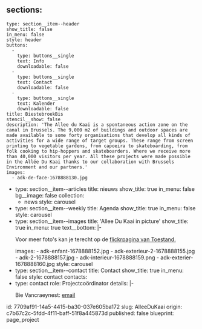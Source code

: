 sections:
  -
    type: section__item--header
    show_title: false
    in_menu: false
    style: header
    buttons:
      -
        type: buttons__single
        text: Info
        downloadable: false
      -
        type: buttons__single
        text: Contact
        downloadable: false
      -
        type: buttons__single
        text: Kalender
        downloadable: false
    title: BiestebroekBis
    stencil__show: false
    description: 'The Allee du Kaai is a spontaneous action zone on the canal in Brussels. The 9,000 m2 of buildings and outdoor spaces are made available to some forty organisations that develop all kinds of activities for a wide range of target groups. These range from screen printing to vegetable gardens, from capoeira to skateboarding, from folk cooking to hip-hoppers and skateboarders. Where we receive more than 40,000 visitors per year. All these projects were made possible in the Allée Du Kaai thanks to our collaboration with Brussels Environment and our partners.'
    images:
      - adk-de-face-1678888130.jpg
  -
    type: section__item--articles
    title: nieuws
    show_title: true
    in_menu: false
    bg__image: false
    collection:
      - news
    style: carousel
  -
    type: section__item--weekly
    title: Agenda
    show_title: true
    in_menu: false
    style: carousel
  -
    type: section__item--images
    title: 'Allee Du Kaai in picture'
    show_title: true
    in_menu: true
    text__bottom: |-
      <p>Voor meer foto's kan je terecht op de <a href="https://www.flickr.com/photos/169072903@N04/albums">flickrpagina van Toestand.</a>
      </p>
    images:
      - adk-enfant-1678888152.jpg
      - adk-exterieur-2-1678888155.jpg
      - adk-2-1678888157.jpg
      - adk-interieur-1678888159.png
      - adk-exterier-1678888160.jpg
    style: carousel
  -
    type: section__item--contact
    title: Contact
    show_title: true
    in_menu: false
    style: contact
contacts:
  -
    type: contact
    role: Projectcoördinator
    details: |-
      <p>Bie Vancraeynest: <a href="mailto:bie@toestand.be">email</a><br>
      </p>
id: 7709af91-14a5-4415-ba30-037e605ba172
slug: AlleeDuKaai
origin: c7b67c2c-5fdd-4f11-baff-51f8a445873d
published: false
blueprint: page_project
